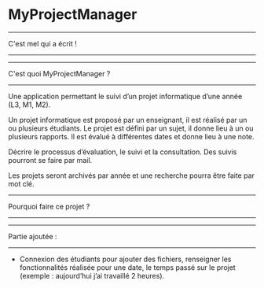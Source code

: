 # MyProjectManager
**************************
C'est mel qui a écrit !

**************************

**************************
 C'est quoi MyProjectManager ?

**************************



Une application permettant le suivi d’un projet informatique d’une année (L3, M1, M2).

Un projet informatique est proposé par un enseignant, il est réalisé par un ou plusieurs étudiants. Le projet est défini par un sujet, il donne lieu à un ou plusieurs rapports. Il est évalué à différentes dates et donne lieu à une note.

Décrire le processus d’évaluation, le suivi et la consultation. Des suivis pourront se faire par mail.

Les projets seront archivés par année et une recherche pourra être faite par mot clé. 



**************************
Pourquoi faire ce projet ?

**************************




**************************
Partie ajoutée : 

**************************

 - Connexion des étudiants pour ajouter des fichiers, renseigner les fonctionnalités réalisée pour une date, le temps passé sur le projet (exemple : aujourd’hui j’ai travaillé 2 heures). 




